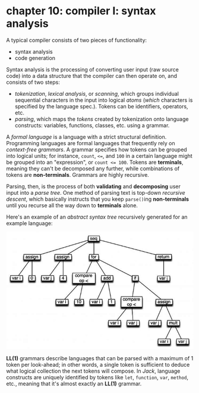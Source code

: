 # chapter 10: compiler I: syntax analysis
A typical compiler consists of two pieces of functionality:

  * syntax analysis
  * code generation

Syntax analysis is the processing of converting user input (raw source code) into a data structure that the compiler
can then operate on, and consists of two steps:

  * *tokenization*, *lexical analysis*, or *scanning*, which groups individual sequential characters in the input into
    logical *atoms* (*which* characters is specified by the language spec.). Tokens can be identifiers, operators, etc.
  * *parsing*, which maps the *tokens* created by tokenization onto language constructs: variables, functions, classes,
    etc. using a grammar.

A *formal language* is a language with a strict structural definition. Programming languages are formal languages that
frequently rely on *context-free grammars*. A grammar specifies how tokens can be grouped into logical units; for
instance, `count`, `<=`, and `100` in a certain language might be grouped into an "expression", or `count <= 100`.
Tokens are **terminals**, meaning they can't be decomposed any further, while combinations of tokens are
**non-terminals**. Grammars are highly recursive.

Parsing, then, is the process of both **validating** and **decomposing** user input into a *parse tree*. One method of
parsing text is top-down *recursive descent*, which basically instructs that you keep `parse()`ing **non-terminals**
until you recurse all the way down to **terminals** alone.

Here's an example of an *abstract syntax tree* recursively generated for an example language:

![Abstract syntax tree generated from some sample code.](img/abstract_syntax_tree.png)

**LL(1)** grammars describe languages that can be parsed with a maximum of 1 token per look-ahead; in other words, a
single token is sufficient to deduce what logical collection the next tokens will compose. In *Jack*, language
constructs are uniquely identified by tokens like `let`, `function`, `var`, `method`, etc., meaning that it's almost
exactly an **LL(1)** grammar.
